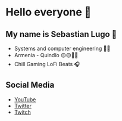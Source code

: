 # Hello everyone 👋

## My name is Sebastian Lugo 🍃 

* Systems and computer engineering 👨‍💻 
* Armenia - Quindío 🟡🟡🔵🔴 
* Chill Gaming LoFi Beats 🎧

## Social Media

* [YouTube](https://www.youtube.com/channel/UCVgd_ovqZO1CP_ayMAv67-g)
* [Twitter](https://twitter.com/sebastianlugo95) 
* [Twitch](https://www.twitch.tv/skorplex901) 
<!--
**SebastianLugo95/SebastianLugo95** is a ✨ _special_ ✨ repository because its `README.md` (this file) appears on your GitHub profile.

Here are some ideas to get you started:

- 🔭 I’m currently working on ...
- 🌱 I’m currently learning ...
- 👯 I’m looking to collaborate on ...
- 🤔 I’m looking for help with ...
- 💬 Ask me about ...
- 📫 How to reach me: ...
- 😄 Pronouns: ...
- ⚡ Fun fact: ...
-->
